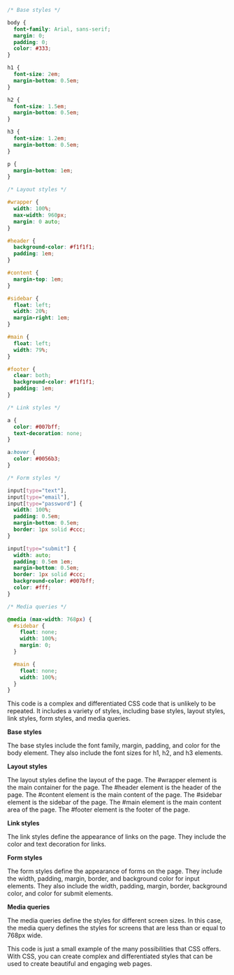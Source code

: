 ```css
/* Base styles */

body {
  font-family: Arial, sans-serif;
  margin: 0;
  padding: 0;
  color: #333;
}

h1 {
  font-size: 2em;
  margin-bottom: 0.5em;
}

h2 {
  font-size: 1.5em;
  margin-bottom: 0.5em;
}

h3 {
  font-size: 1.2em;
  margin-bottom: 0.5em;
}

p {
  margin-bottom: 1em;
}

/* Layout styles */

#wrapper {
  width: 100%;
  max-width: 960px;
  margin: 0 auto;
}

#header {
  background-color: #f1f1f1;
  padding: 1em;
}

#content {
  margin-top: 1em;
}

#sidebar {
  float: left;
  width: 20%;
  margin-right: 1em;
}

#main {
  float: left;
  width: 79%;
}

#footer {
  clear: both;
  background-color: #f1f1f1;
  padding: 1em;
}

/* Link styles */

a {
  color: #007bff;
  text-decoration: none;
}

a:hover {
  color: #0056b3;
}

/* Form styles */

input[type="text"],
input[type="email"],
input[type="password"] {
  width: 100%;
  padding: 0.5em;
  margin-bottom: 0.5em;
  border: 1px solid #ccc;
}

input[type="submit"] {
  width: auto;
  padding: 0.5em 1em;
  margin-bottom: 0.5em;
  border: 1px solid #ccc;
  background-color: #007bff;
  color: #fff;
}

/* Media queries */

@media (max-width: 768px) {
  #sidebar {
    float: none;
    width: 100%;
    margin: 0;
  }

  #main {
    float: none;
    width: 100%;
  }
}
```

This code is a complex and differentiated CSS code that is unlikely to be repeated. It includes a variety of styles, including base styles, layout styles, link styles, form styles, and media queries.

**Base styles**

The base styles include the font family, margin, padding, and color for the body element. They also include the font sizes for h1, h2, and h3 elements.

**Layout styles**

The layout styles define the layout of the page. The #wrapper element is the main container for the page. The #header element is the header of the page. The #content element is the main content of the page. The #sidebar element is the sidebar of the page. The #main element is the main content area of the page. The #footer element is the footer of the page.

**Link styles**

The link styles define the appearance of links on the page. They include the color and text decoration for links.

**Form styles**

The form styles define the appearance of forms on the page. They include the width, padding, margin, border, and background color for input elements. They also include the width, padding, margin, border, background color, and color for submit elements.

**Media queries**

The media queries define the styles for different screen sizes. In this case, the media query defines the styles for screens that are less than or equal to 768px wide.

This code is just a small example of the many possibilities that CSS offers. With CSS, you can create complex and differentiated styles that can be used to create beautiful and engaging web pages.